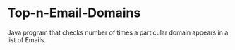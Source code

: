 # Top-n-Email-Domains
Java program that checks number of times a particular domain appears in a list of Emails.
